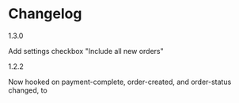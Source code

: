 # Changelog

1.3.0

Add settings checkbox "Include all new orders" 

1.2.2

Now hooked on payment-complete, order-created, and order-status changed, to 